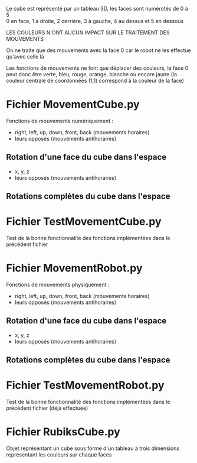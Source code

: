 Le cube est représenté par un tableau 3D, les faces sont numérotés de 0 à 5  
0 en face, 1 à droite, 2 derrière, 3 à gauche, 4 au dessus et 5 en dessous

LES COULEURS N'ONT AUCUN IMPACT SUR LE TRAITEMENT DES MOUVEMENTS

On ne traite que des mouvements avec la face 0 car le robot ne les effectue qu'avec celle là


Les fonctions de mouvements ne font que déplacer des couleurs, la face 0 peut donc être verte, bleu, rouge, orange, blanche ou encore jaune (la couleur centrale de coordonnées (1,1) correspond à la couleur de la face)   

# Fichier MovementCube.py  
Fonctions de mouvements numériquement :        
- right, left, up, down, front, back (mouvements horaires)
- leurs opposés (mouvements antihoraires)
## Rotation d'une face du cube dans l'espace   
- x, y, z
- leurs opposés (mouvements antihoraires)
## Rotations complètes du cube dans l'espace   

# Fichier TestMovementCube.py
Test de la bonne fonctionnalité des fonctions implémentées dans le précédent fichier   

# Fichier MovementRobot.py
Fonctions de mouvements physiquement :    
- right, left, up, down, front, back (mouvements horaires)
- leurs opposés (mouvements antihoraires)
## Rotation d'une face du cube dans l'espace   
- x, y, z
- leurs opposés (mouvements antihoraires)
## Rotations complètes du cube dans l'espace   

# Fichier TestMovementRobot.py
Test de la bonne fonctionnalité des fonctions implémentées dans le précédent fichier
(déjà effectuée)   

# Fichier RubiksCube.py
Objet représentant un cube sous forme d'un tableau à trois dimensions représentant les couleurs sur chaque faces   
